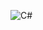 ![C#](https://img.shields.io/badge/c%23-%23239120.svg?style=for-the-badge&logo=csharp&logoColor=white)
